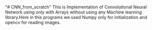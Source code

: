"# CNN_from_scratch" 
This is Implementation of Convolutional  Neural Network using only with Arrays without using any Machine learning library.Here in this programs  we used Numpy only for initialization and opencv for reading images.
